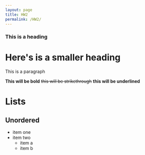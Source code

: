 ```yaml
---
layout: page
title: HW2
permalink: /HW2/
---
```

### This is a heading
# Here's is a smaller heading
This is a paragraph

**This will be bold** ~~this will be strikethrough~~ __this will be underlined__

# Lists
## Unordered
- item one
- item two
  - item a
  - item b
